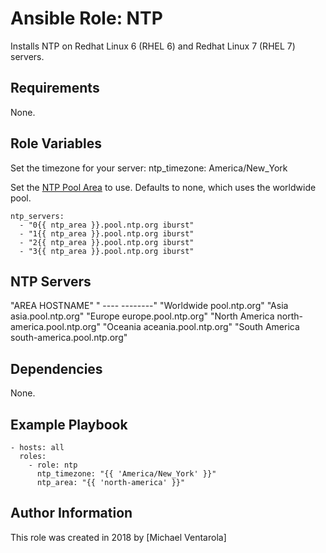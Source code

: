 # Ansible Role: NTP

Installs NTP on Redhat Linux 6 (RHEL 6) and Redhat Linux 7 (RHEL 7) servers.

## Requirements

None.

## Role Variables

Set the timezone for your server:
    ntp_timezone: America/New_York


Set the [NTP Pool Area](http://support.ntp.org/bin/view/Servers/NTPPoolServers) to use. Defaults to none, which uses the worldwide pool.

    ntp_servers:
      - "0{{ ntp_area }}.pool.ntp.org iburst"
      - "1{{ ntp_area }}.pool.ntp.org iburst"
      - "2{{ ntp_area }}.pool.ntp.org iburst"
      - "3{{ ntp_area }}.pool.ntp.org iburst"

## NTP Servers

   "AREA                       HOSTNAME"
  " ----                       --------"
   "Worldwide                  pool.ntp.org"
   "Asia                       asia.pool.ntp.org"
   "Europe                     europe.pool.ntp.org"
   "North America              north-america.pool.ntp.org"
   "Oceania                    aceania.pool.ntp.org"
   "South America              south-america.pool.ntp.org"


## Dependencies

None.

## Example Playbook

    - hosts: all
      roles:
        - role: ntp
          ntp_timezone: "{{ 'America/New_York' }}"
          ntp_area: "{{ 'north-america' }}"


## Author Information

This role was created in 2018 by [Michael Ventarola]
